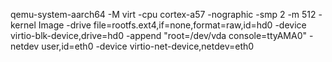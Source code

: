 qemu-system-aarch64 -M virt -cpu cortex-a57 -nographic -smp 2 -m 512 -kernel Image -drive file=rootfs.ext4,if=none,format=raw,id=hd0 -device virtio-blk-device,drive=hd0 -append "root=/dev/vda console=ttyAMA0" -netdev user,id=eth0 -device virtio-net-device,netdev=eth0 